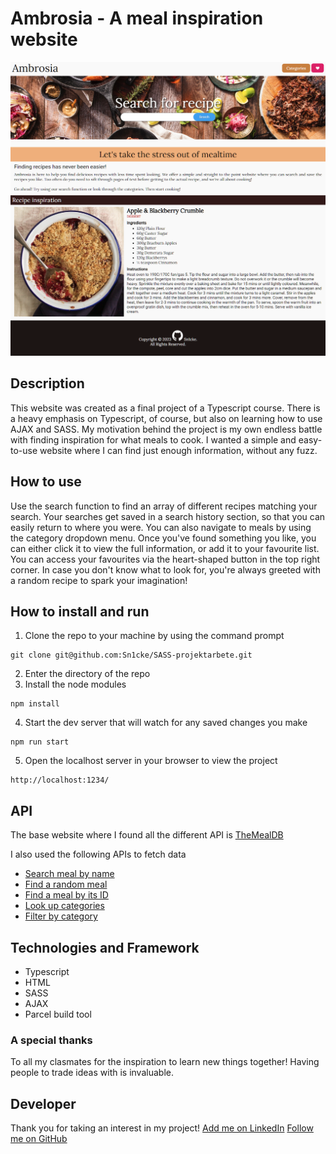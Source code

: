# Ambrosia - A meal inspiration website

![WebsiteOverviewImg](/src/images/Ambrosia%20MealDB.png)

## Description

This website was created as a final project of a Typescript course. There is a heavy emphasis on Typescript, of course, but also on learning how to use AJAX and SASS. My motivation behind the project is my own endless battle with finding inspiration for what meals to cook. I wanted a simple and easy-to-use website where I can find just enough information, without any fuzz.

## How to use

Use the search function to find an array of different recipes matching your search. Your searches get saved in a search history section, so that you can easily return to where you were. You can also navigate to meals by using the category dropdown menu. Once you've found something you like, you can either click it to view the full information, or add it to your favourite list. You can access your favourites via the heart-shaped button in the top right corner. In case you don't know what to look for, you're always greeted with a random recipe to spark your imagination!

## How to install and run

1.  Clone the repo to your machine by using the command prompt

```
git clone git@github.com:Sn1cke/SASS-projektarbete.git
```

2. Enter the directory of the repo
3. Install the node modules

```
npm install
```

4. Start the dev server that will watch for any saved changes you make

```
npm run start
```

5. Open the localhost server in your browser to view the project

```
http://localhost:1234/
```

## API

The base website where I found all the different API is [TheMealDB](https://www.themealdb.com/api.php)

I also used the following APIs to fetch data

- [Search meal by name](https://www.themealdb.com/api/json/v1/1/search.php?s=)
- [Find a random meal](https://www.themealdb.com/api/json/v1/1/random.php)
- [Find a meal by its ID](https://www.themealdb.com/api/json/v1/1/lookup.php?i=)
- [Look up categories](https://www.themealdb.com/api/json/v1/1/categories.php)
- [Filter by category](https://www.themealdb.com/api/json/v1/1/filter.php?c=)

## Technologies and Framework

- Typescript
- HTML
- SASS
- AJAX
- Parcel build tool

### A special thanks

To all my clasmates for the inspiration to learn new things together! Having people to trade ideas with is invaluable.

## Developer

Thank you for taking an interest in my project!
[Add me on LinkedIn](https://www.linkedin.com/in/niclas-broberg-a6b079251/)
[Follow me on GitHub](https://github.com/Sn1cke)
